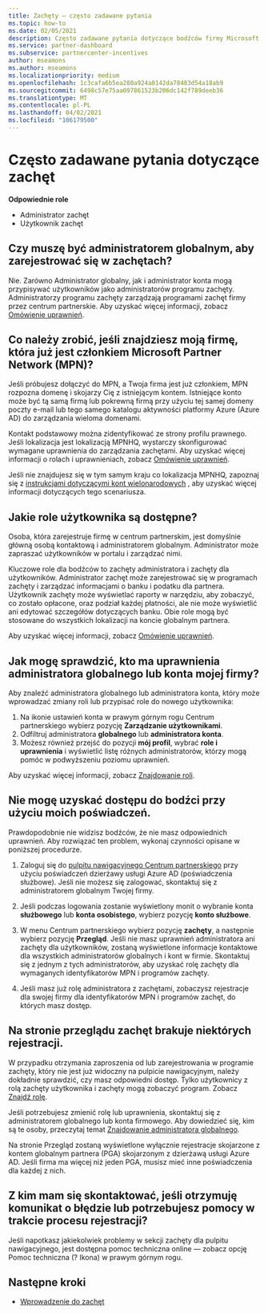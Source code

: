 ```yaml
---
title: Zachęty — często zadawane pytania
ms.topic: how-to
ms.date: 02/05/2021
description: Często zadawane pytania dotyczące bodźców firmy Microsoft. Ten artykuł zawiera pytania dotyczące ról użytkownika, sposobu rejestrowania lub wykonywania czynności związanych z komunikatami o błędach.
ms.service: partner-dashboard
ms.subservice: partnercenter-incentives
author: mseamons
ms.author: mseamons
ms.localizationpriority: medium
ms.openlocfilehash: 1c3cafa6b5ea280a924a0142da78483d54a18ab9
ms.sourcegitcommit: 6498c57e75aa097861523b206dc142f789deeb36
ms.translationtype: MT
ms.contentlocale: pl-PL
ms.lasthandoff: 04/02/2021
ms.locfileid: "106179500"
---
```

# <a name="frequently-asked-questions-on-incentives"></a>Często zadawane pytania dotyczące zachęt

**Odpowiednie role**

- Administrator zachęt
- Użytkownik zachęt

## <a name="do-i-need-to-be-the-global-admin-to-enroll-in-incentives"></a>Czy muszę być administratorem globalnym, aby zarejestrować się w zachętach?

Nie. Zarówno Administrator globalny, jak i administrator konta mogą przypisywać użytkowników jako administratorów programu zachęty. Administratorzy programu zachęty zarządzają programami zachęt firmy przez centrum partnerskie. Aby uzyskać więcej informacji, zobacz [Omówienie uprawnień](permissions-overview.md).

## <a name="what-do-i-need-to-do-if-i-find-my-company-is-already-a-member-of-the-microsoft-partner-network-mpn"></a>Co należy zrobić, jeśli znajdziesz moją firmę, która już jest członkiem Microsoft Partner Network (MPN)?

Jeśli próbujesz dołączyć do MPN, a Twoja firma jest już członkiem, MPN rozpozna domenę i skojarzy Cię z istniejącym kontem. Istniejące konto może być tą samą firmą lub pokrewną firmą przy użyciu tej samej domeny poczty e-mail lub tego samego katalogu aktywności platformy Azure (Azure AD) do zarządzania wieloma domenami.

Kontakt podstawowy można zidentyfikować ze strony profilu prawnego. Jeśli lokalizacja jest lokalizacją MPNHQ, wystarczy skonfigurować wymagane uprawnienia do zarządzania zachętami. Aby uzyskać więcej informacji o rolach i uprawnieniach, zobacz [Omówienie uprawnień](permissions-overview.md).

Jeśli nie znajdujesz się w tym samym kraju co lokalizacja MPNHQ, zapoznaj się z [instrukcjami dotyczącymi kont wielonarodowych](https://support.microsoft.com/help/4515619/special-considerations-for-multi-national-partners-joining-the-microso) , aby uzyskać więcej informacji dotyczących tego scenariusza.

## <a name="what-user-roles-are-available"></a>Jakie role użytkownika są dostępne?

Osoba, która zarejestruje firmę w centrum partnerskim, jest domyślnie główną osobą kontaktową i administratorem globalnym. Administrator może zapraszać użytkowników w portalu i zarządzać nimi.

Kluczowe role dla bodźców to zachęty administratora i zachęty dla użytkowników. Administrator zachęt może zarejestrować się w programach zachęty i zarządzać informacjami o banku i podatku dla partnera. Użytkownik zachęty może wyświetlać raporty w narzędziu, aby zobaczyć, co zostało opłacone, oraz podział każdej płatności, ale nie może wyświetlić ani edytować szczegółów dotyczących banku. Obie role mogą być stosowane do wszystkich lokalizacji na koncie globalnym partnera.

Aby uzyskać więcej informacji, zobacz [Omówienie uprawnień](permissions-overview.md).

## <a name="how-can-i-find-out-who-has-global-or-account-admin-rights-for-my-company"></a>Jak mogę sprawdzić, kto ma uprawnienia administratora globalnego lub konta mojej firmy?

Aby znaleźć administratora globalnego lub administratora konta, który może wprowadzać zmiany roli lub przypisać role do nowego użytkownika:

1. Na ikonie ustawień konta w prawym górnym rogu Centrum partnerskiego wybierz pozycję **Zarządzanie użytkownikami**.
2. Odfiltruj administratora **globalnego** lub **administratora konta**.
3. Możesz również przejść do pozycji **mój profil**, wybrać **role i uprawnienia** i wyświetlić listę różnych administratorów, którzy mogą pomóc w podwyższeniu poziomu uprawnień.
 
Aby uzyskać więcej informacji, zobacz [Znajdowanie roli](find-your-role.md).  

## <a name="i-cant-access-incentives-using-my-credentials"></a>Nie mogę uzyskać dostępu do bodźci przy użyciu moich poświadczeń.

Prawdopodobnie nie widzisz bodźców, że nie masz odpowiednich uprawnień. Aby rozwiązać ten problem, wykonaj czynności opisane w poniższej procedurze.

1. Zaloguj się do [pulpitu nawigacyjnego Centrum partnerskiego](https://partner.microsoft.com/dashboard/) przy użyciu poświadczeń dzierżawy usługi Azure AD (poświadczenia służbowe). Jeśli nie możesz się zalogować, skontaktuj się z administratorem globalnym Twojej firmy.

2. Jeśli podczas logowania zostanie wyświetlony monit o wybranie konta **służbowego** lub **konta osobistego**, wybierz pozycję **konto służbowe**.

3. W menu Centrum partnerskiego wybierz pozycję **zachęty**, a następnie wybierz pozycję **Przegląd**. Jeśli nie masz uprawnień administratora ani zachęty dla użytkowników, zostaną wyświetlone informacje kontaktowe dla wszystkich administratorów globalnych i kont w firmie. Skontaktuj się z jednym z tych administratorów, aby uzyskać rolę zachęty dla wymaganych identyfikatorów MPN i programów zachęty.

4. Jeśli masz już rolę administratora z zachętami, zobaczysz rejestracje dla swojej firmy dla identyfikatorów MPN i programów zachęt, do których masz dostęp.

## <a name="some-enrollments-are-missing-from-the-incentives-overview-page"></a>Na stronie przeglądu zachęt brakuje niektórych rejestracji.

W przypadku otrzymania zaproszenia od lub zarejestrowania w programie zachęty, który nie jest już widoczny na pulpicie nawigacyjnym, należy dokładnie sprawdzić, czy masz odpowiedni dostęp. Tylko użytkownicy z rolą zachęty użytkownika i zachęty mogą zobaczyć program. Zobacz [Znajdź rolę](./find-your-role.md).

Jeśli potrzebujesz zmienić rolę lub uprawnienia, skontaktuj się z administratorem globalnego lub konta firmowego. Aby dowiedzieć się, kim są te osoby, przeczytaj temat [Znajdowanie administratora globalnego](./find-your-role.md#find-your-global-admin).

Na stronie Przegląd zostaną wyświetlone wyłącznie rejestracje skojarzone z kontem globalnym partnera (PGA) skojarzonym z dzierżawą usługi Azure AD. Jeśli firma ma więcej niż jeden PGA, musisz mieć inne poświadczenia dla każdej z nich.

## <a name="who-should-i-contact-if-i-get-an-error-message-or-need-help-during-the-enrollment-process"></a>Z kim mam się skontaktować, jeśli otrzymuję komunikat o błędzie lub potrzebujesz pomocy w trakcie procesu rejestracji?

Jeśli napotkasz jakiekolwiek problemy w sekcji zachęty dla pulpitu nawigacyjnego, jest dostępna pomoc techniczna online — zobacz opcję Pomoc techniczna (? Ikona) w prawym górnym rogu.

## <a name="next-steps"></a>Następne kroki

- [Wprowadzenie do zachęt](incentives-get-started-intro.md)